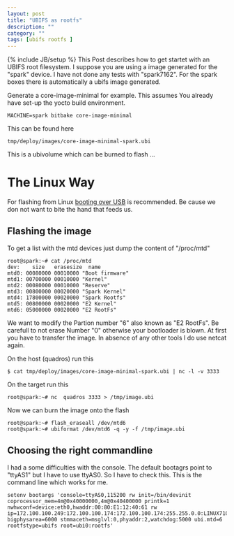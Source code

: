 ```yaml
---
layout: post
title: "UBIFS as rootfs"
description: ""
category: ""
tags: [ubifs rootfs ]
---
```

{% include JB/setup %}
This Post describes how to get startet with an UBIFS root filesystem. I suppose you are using a image generated for the "spark" device. I have not done any tests with "spark7162". For the spark boxes there is automatically a ubifs image generated. 

<!--more-->

Generate a core-image-minimal for example. This assumes You already have set-up the yocto build environment.

    MACHINE=spark bitbake core-image-minimal

This can be found here
    
    tmp/deploy/images/core-image-minimal-spark.ubi

This is a ubivolume which can be burned to flash ...


The Linux Way
=============

For flashing from Linux [booting over USB](https://github.com/project-magpie/meta-stlinux/wiki/Boot-from-USB-Stick) is recommended. Be cause we don not want to bite the hand that feeds us. 
 
Flashing the image
------------------
To get a list with the mtd devices just dump the content of "/proc/mtd"

    root@spark:~# cat /proc/mtd 
    dev:    size   erasesize  name
    mtd0: 00080000 00010000 "Boot firmware"
    mtd1: 00700000 00010000 "Kernel"
    mtd2: 00080000 00010000 "Reserve"
    mtd3: 00800000 00020000 "Spark Kernel"
    mtd4: 17800000 00020000 "Spark Rootfs"
    mtd5: 00800000 00020000 "E2 Kernel"
    mtd6: 05000000 00020000 "E2 RootFs"

We want to modify the Partion number "6" also known as "E2 RootFs". Be carefull to not erase Number "0" otherwise your bootloader is blown.
At first you have to transfer the image. In absence of any other tools I do use netcat again.

On the host (quadros) run this

    $ cat tmp/deploy/images/core-image-minimal-spark.ubi | nc -l -v 3333

On the target run this

    root@spark:~# nc  quadros 3333 > /tmp/image.ubi

Now we can burn the image onto the flash

    root@spark:~# flash_eraseall /dev/mtd6
    root@spark:~# ubiformat /dev/mtd6 -q -y -f /tmp/image.ubi

Choosing the right commandline
------------------------------

I had a some difficulties with the console. The default bootagrs point to "ttyAS1" but I have to use ttyAS0. So I have to check this. This is the command line which works for me.
 
    setenv bootargs 'console=ttyAS0,115200 rw init=/bin/devinit coprocessor_mem=4m@0x40000000,4m@0x40400000 printk=1 nwhwconf=device:eth0,hwaddr:00:80:E1:12:40:61 rw ip=172.100.100.249:172.100.100.174:172.100.100.174:255.255.0.0:LINUX7109:eth0:off bigphysarea=6000 stmmaceth=msglvl:0,phyaddr:2,watchdog:5000 ubi.mtd=6 rootfstype=ubifs root=ubi0:rootfs'


